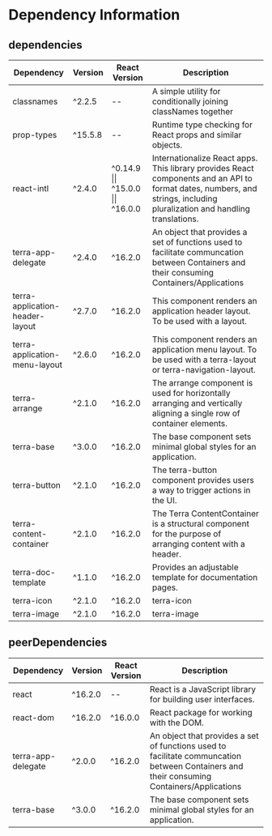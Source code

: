 # Dependency Information

## dependencies
| Dependency | Version | React Version | Description |
|-|-|-|-|
| classnames | ^2.2.5 | -- | A simple utility for conditionally joining classNames together |
| prop-types | ^15.5.8 | -- | Runtime type checking for React props and similar objects. |
| react-intl | ^2.4.0 | ^0.14.9 \|\| ^15.0.0 \|\| ^16.0.0 | Internationalize React apps. This library provides React components and an API to format dates, numbers, and strings, including pluralization and handling translations. |
| terra-app-delegate | ^2.4.0 | ^16.2.0 | An object that provides a set of functions used to facilitate communcation between Containers and their consuming Containers/Applications |
| terra-application-header-layout | ^2.7.0 | ^16.2.0 | This component renders an application header layout. To be used with a layout. |
| terra-application-menu-layout | ^2.6.0 | ^16.2.0 | This component renders an application menu layout. To be used with a terra-layout or terra-navigation-layout. |
| terra-arrange | ^2.1.0 | ^16.2.0 | The arrange component is used for horizontally arranging and vertically aligning a single row of container elements. |
| terra-base | ^3.0.0 | ^16.2.0 | The base component sets minimal global styles for an application. |
| terra-button | ^2.1.0 | ^16.2.0 | The terra-button component provides users a way to trigger actions in the UI. |
| terra-content-container | ^2.1.0 | ^16.2.0 | The Terra ContentContainer is a structural component for the purpose of arranging content with a header. |
| terra-doc-template | ^1.1.0 | ^16.2.0 | Provides an adjustable template for documentation pages. |
| terra-icon | ^2.1.0 | ^16.2.0 | terra-icon |
| terra-image | ^2.1.0 | ^16.2.0 | terra-image |

## peerDependencies
| Dependency | Version | React Version | Description |
|-|-|-|-|
| react | ^16.2.0 | -- | React is a JavaScript library for building user interfaces. |
| react-dom | ^16.2.0 | ^16.0.0 | React package for working with the DOM. |
| terra-app-delegate | ^2.0.0 | ^16.2.0 | An object that provides a set of functions used to facilitate communcation between Containers and their consuming Containers/Applications |
| terra-base | ^3.0.0 | ^16.2.0 | The base component sets minimal global styles for an application. |
